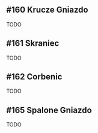 ## #160 Krucze Gniazdo
TODO

## #161 Skraniec
TODO

## #162 Corbenic
TODO

## #165 Spalone Gniazdo
TODO
